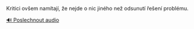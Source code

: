 
Kritici ovšem namítají, že nejde o nic jiného než odsunutí řešení problému.

[🔊 Poslechnout audio](/data/7-paragraphs/audio/chapter_78/para_001-Kritici-ovem-namtaj-e-nejde-o-nic-jinho-ne.mp3)
